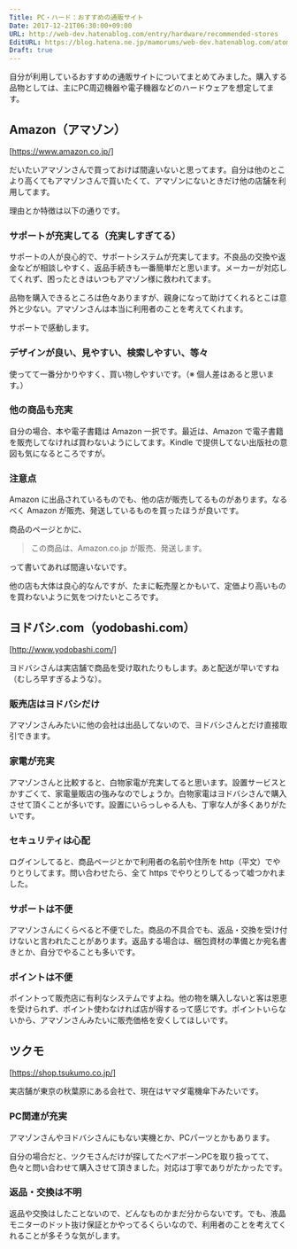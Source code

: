 ```yaml
---
Title: PC・ハード：おすすめの通販サイト
Date: 2017-12-21T06:30:00+09:00
URL: http://web-dev.hatenablog.com/entry/hardware/recommended-stores
EditURL: https://blog.hatena.ne.jp/mamorums/web-dev.hatenablog.com/atom/entry/8599973812326161555
Draft: true
---
```


自分が利用しているおすすめの通販サイトについてまとめてみました。購入する品物としては、主にPC周辺機器や電子機器などのハードウェアを想定してます。


## Amazon（アマゾン）
[https://www.amazon.co.jp/]

だいたいアマゾンさんで買っておけば間違いないと思ってます。自分は他のとこより高くてもアマゾンさんで買いたくて、アマゾンにないときだけ他の店舗を利用してます。

理由とか特徴は以下の通りです。

### サポートが充実してる（充実しすぎてる）
サポートの人が良心的で、サポートシステムが充実してます。不良品の交換や返金などが相談しやすく、返品手続きも一番簡単だと思います。メーカーが対応してくれず、困ったときはいつもアマゾン様に救われてます。

品物を購入できるところは色々ありますが、親身になって助けてくれるとこは意外と少ない。アマゾンさんは本当に利用者のことを考えてくれます。

サポートで感動します。

### デザインが良い、見やすい、検索しやすい、等々
使ってて一番分かりやすく、買い物しやすいです。（※ 個人差はあると思います。）

### 他の商品も充実
自分の場合、本や電子書籍は Amazon 一択です。最近は、Amazon で電子書籍を販売してなければ買わないようにしてます。Kindle で提供してない出版社の意図も気になるところですが。

### 注意点
Amazon に出品されているものでも、他の店が販売してるものがあります。なるべく Amazon が販売、発送しているものを買ったほうが良いです。

商品のページとかに、

> この商品は、Amazon.co.jp が販売、発送します。 

って書いてあれば間違いないです。

他の店も大体は良心的なんですが、たまに転売屋とかもいて、定価より高いものを買わないように気をつけたいところです。


## ヨドバシ.com（yodobashi.com）
[http://www.yodobashi.com/]

ヨドバシさんは実店舗で商品を受け取れたりもします。あと配送が早いですね（むしろ早すぎるような）。

### 販売店はヨドバシだけ
アマゾンさんみたいに他の会社は出品してないので、ヨドバシさんとだけ直接取引できます。

### 家電が充実
アマゾンさんと比較すると、白物家電が充実してると思います。設置サービスとかすごくて、家電量販店の強みなのでしょうか。白物家電はヨドバシさんで購入させて頂くことが多いです。設置にいらっしゃる人も、丁寧な人が多くありがたいです。

### セキュリティは心配
ログインしてると、商品ページとかで利用者の名前や住所を http（平文）でやりとりしてます。問い合わせたら、全て https でやりとりしてるって嘘つかれました。

### サポートは不便
アマゾンさんにくらべると不便でした。商品の不具合でも、返品・交換を受け付けないと言われたことがあります。返品する場合は、梱包資材の準備とか宛名書きとか、自分でやることも多いです。

### ポイントは不便
ポイントって販売店に有利なシステムですよね。他の物を購入しないと客は恩恵を受けられず、ポイント使わなければ店が得するって感じです。ポイントいらないから、アマゾンさんみたいに販売価格を安くしてほしいです。


## ツクモ
[https://shop.tsukumo.co.jp/]

実店舗が東京の秋葉原にある会社で、現在はヤマダ電機傘下みたいです。

### PC関連が充実
アマゾンさんやヨドバシさんにもない実機とか、PCパーツとかもあります。

自分の場合だと、ツクモさんだけが探してたベアボーンPCを取り扱ってて、色々と問い合わせて購入させて頂きました。対応は丁寧でありがたかったです。

### 返品・交換は不明
返品や交換はしたことないので、どんなものかまだ分からないです。でも、液晶モニターのドット抜け保証とかやってるくらいなので、利用者のことを考えてくれることが多そうな気がします。
